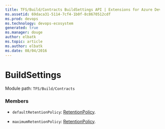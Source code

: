 ```yaml
---
title: TFS/Build/Contracts BuildSettings API | Extensions for Azure DevOps Services
ms.assetid: 69daca31-5114-7cf4-1b0f-8c8670512cdf
ms.prod: devops
ms.technology: devops-ecosystem
generated: true
ms.manager: douge
author: elbatk
ms.topic: article
ms.author: elbatk
ms.date: 08/04/2016
---
```


# BuildSettings

Module path: `TFS/Build/Contracts`


### Members

* `defaultRetentionPolicy`: [RetentionPolicy](./RetentionPolicy.md). 

* `maximumRetentionPolicy`: [RetentionPolicy](./RetentionPolicy.md). 

